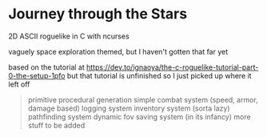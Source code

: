 # Journey through the Stars
 2D ASCII roguelike in C with ncurses

vaguely space exploration themed, but I haven't gotten that far yet

based on the tutorial at https://dev.to/ignaoya/the-c-roguelike-tutorial-part-0-the-setup-1pfo but that tutorial is unfinished so I just picked up where it left off

>primitive procedural generation
>simple combat system (speed, armor, damage based)
>logging system
>inventory system
>(sorta lazy) pathfinding system
>dynamic fov
>saving system (in its infancy)
>more stuff to be added